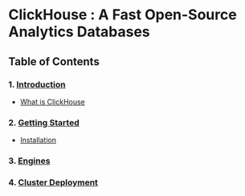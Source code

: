 # ClickHouse : A Fast Open-Source Analytics Databases
## Table of Contents
### 1. [Introduction]()
- [What is ClickHouse]()
### 2. [Getting Started]()
- [Installation]()
### 3. [Engines]()
### 4. [Cluster Deployment]()
